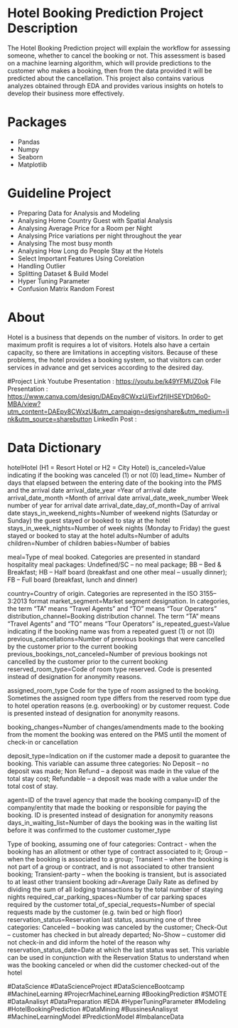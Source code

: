 # Hotel Booking Prediction Project Description

The Hotel Booking Prediction project will explain the workflow for assessing someone, whether to cancel the booking or not. This assessment is based on a machine learning algorithm, which will provide predictions to the customer who makes a booking, then from the data provided it will be predicted about the cancellation. This project also contains various analyzes obtained through EDA and provides various insights on hotels to develop their business more effectively.

# Packages
- Pandas
- Numpy
- Seaborn
- Matplotlib

# Guideline Project

- Preparing Data for Analysis and Modeling
- Analysing Home Country Guest with Spatial Analysis
- Analysing Average Price for a Room per Night
- Analysing Price variations per night throughout the year
- Analysing The most busy month
- Analysing How Long do People Stay at the Hotels
- Select Important Features Using Corelation
- Handling Outlier
- Splitting Dataset &  Build Model
- Hyper Tuning Parameter
- Confusion Matrix Random Forest

# About

Hotel is a business that depends on the number of visitors. In order to get maximum profit is requires a lot of visitors. Hotels also have a certain capacity, so there are limitations in accepting visitors. Because of these problems, the hotel provides a booking system, so that visitors can order services in advance and get services according to the desired day. 

#Project Link
Youtube Presentation : https://youtu.be/k49YFMUZ0ok
File Presentation : https://www.canva.com/design/DAEpy8CWxzU/Ejvf2fjIHSEYDt06o0-MBA/view?utm_content=DAEpy8CWxzU&utm_campaign=designshare&utm_medium=link&utm_source=sharebutton
LinkedIn Post : 

# Data Dictionary

hotelHotel (H1 = Resort Hotel or H2 = City Hotel)
is_canceled=Value indicating if the booking was canceled (1) or not (0)
lead_time= Number of days that elapsed between the entering date of the booking into the PMS and the arrival date
arrival_date_year =Year of arrival date
arrival_date_month =Month of arrival date
arrival_date_week_number Week number of year for arrival date
arrival_date_day_of_month=Day of arrival date
stays_in_weekend_nights=Number of weekend nights (Saturday or Sunday) the guest stayed or booked to stay at the hotel
stays_in_week_nights=Number of week nights (Monday to Friday) the guest stayed or booked to stay at the hotel
adults=Number of adults
children=Number of children
babies=Number of babies

meal=Type of meal booked. Categories are presented in standard hospitality meal packages: 
Undefined/SC – no meal package; BB – Bed & Breakfast; HB – Half board (breakfast and one other meal – usually dinner); FB – Full board (breakfast, lunch and dinner)

country=Country of origin. Categories are represented in the ISO 3155–3:2013 format
market_segment=Market segment designation. In categories, the term “TA” means “Travel Agents” and “TO” means “Tour Operators”
distribution_channel=Booking distribution channel. The term “TA” means “Travel Agents” and “TO” means “Tour Operators”
is_repeated_guest=Value indicating if the booking name was from a repeated guest (1) or not (0)
previous_cancellations=Number of previous bookings that were cancelled by the customer prior to the current booking
previous_bookings_not_canceled=Number of previous bookings not cancelled by the customer prior to the current booking
reserved_room_type=Code of room type reserved. Code is presented instead of designation for anonymity reasons.


assigned_room_type
Code for the type of room assigned to the booking. Sometimes the assigned room type differs from the reserved room type due to hotel operation reasons (e.g. overbooking) or by customer request. Code is presented instead of designation for anonymity reasons.

booking_changes=Number of changes/amendments made to the booking from the moment the booking was entered 
on the PMS until the moment of check-in or cancellation

deposit_type=Indication on if the customer made a deposit to guarantee the booking. 
This variable can assume three categories: No Deposit – no deposit was made;
 Non Refund – a deposit was made in the value of the total stay cost; Refundable – a deposit was made with a value
  under the total cost of stay.
  
agent=ID of the travel agency that made the booking
company=ID of the company/entity that made the booking or responsible for paying the booking. ID is presented instead of designation for anonymity reasons
days_in_waiting_list=Number of days the booking was in the waiting list before it was confirmed to the customer
customer_type

Type of booking, assuming one of four categories:
Contract - when the booking has an allotment or other type of contract associated to it; Group – when the booking is associated to a group; Transient – when the booking is not part of a group or contract, and is not associated to other transient booking; Transient-party – when the booking is transient, but is associated to at least other transient booking
adr=Average Daily Rate as defined by dividing the sum of all lodging transactions by the total number of staying nights
required_car_parking_spaces=Number of car parking spaces required by the customer
total_of_special_requests=Number of special requests made by the customer (e.g. twin bed or high floor)
reservation_status=Reservation last status, assuming one of three categories: Canceled – booking was canceled by the customer; Check-Out – customer has checked in but already departed; No-Show – customer did not check-in and did inform the hotel of the reason why
reservation_status_date=Date at which the last status was set. This variable can be used in conjunction with the Reservation Status to understand when was the booking canceled or when did the customer checked-out of the hotel

#DataScience #DataScienceProject #DataScienceBootcamp #MachineLearning #ProjecrMachineLearning #BookingPrediction #SMOTE #DataAnalisyt #DataPreparation #EDA #HyperTuningParameter #Modeling #HotelBookingPrediction #DataMining #BussinesAnalisyst #MachineLearningModel #PredictionModel #ImbalanceData
